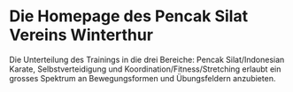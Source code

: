 # Die Homepage des Pencak Silat Vereins Winterthur

Die Unterteilung des Trainings in die drei Bereiche: Pencak Silat/Indonesian Karate, Selbstverteidigung und Koordination/Fitness/Stretching erlaubt ein grosses Spektrum an Bewegungsformen und Übungsfeldern anzubieten.